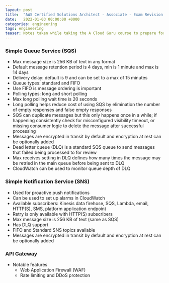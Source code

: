 ```yaml
---
layout: post
title:  "AWS Certified Solutions Architect - Associate - Exam Revision Guide"
date:   2022-01-03 00:00:00 +0000   
categories: engineering
tags: engineering
teaser: Notes taken while taking the A Cloud Guru course to prepare for the certification exam
---
```


### Simple Queue Service (SQS)
* Max message size is 256 KB of text in any format
* Default message retention period is 4 days, min is 1 minute and max is 14 days
* Delivery delay: default is 9 and can be set to a max of 15 minutes
* Queue types: standard and FIFO
* Use FIFO is message ordering is important
* Polling types: long and short polling
* Max long polling wait time is 20 seconds
* Long polling helps reduce cost of using SQS by elimination the number of empty responses and false empty responses
* SQS can duplicate messages but this only happens once in a while; if happening consistently check for misconfigured
visibility timeout, or missing consumer logic to delete the message after successful processing
* Messages are encrypted in transit by default and encryption at rest can be optionally added
* Dead letter queue (DLQ) is a standard SQS queue to send messages that failed being processed to for review
* Max receives setting in DLQ defines how many times the message may be retried in the main queue before being sent to 
DLQ
* CloudWatch can be used to monitor queue depth of DLQ

### Simple Notification Service (SNS)
* Used for proactive push notifications
* Can be used to set up alarms in CloudWatch
* Available subscribers: Kinesis data firehose, SQS, Lambda, email, HTTP(S), SMS, platform application endpoint
* Retry is only available with HTTP(S) subscribers
* Max message size is 256 KB of text (same as SQS)
* Has DLQ support
* FIFO and Standard SNS topics available
* Messages are encrypted in transit by default and encryption at rest can be optionally added

### API Gateway
* Notable features
  * Web Application Firewall (WAF)
  * Rate limiting and DDoS protection